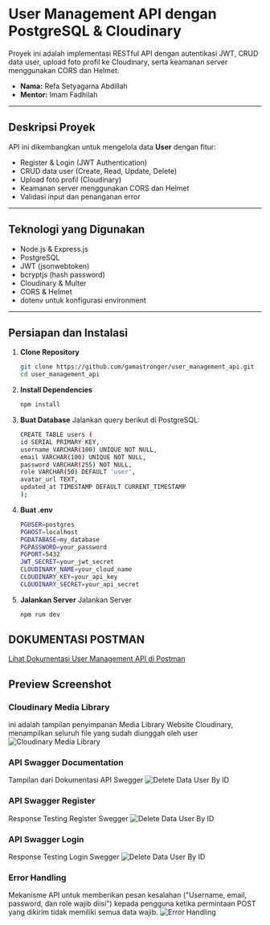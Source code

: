 # User Management API dengan PostgreSQL & Cloudinary

Proyek ini adalah implementasi RESTful API dengan autentikasi JWT, CRUD data user, upload foto profil ke Cloudinary, serta keamanan server menggunakan CORS dan Helmet.

- **Nama:** Refa Setyagama Abdillah
- **Mentor:** Imam Fadhilah

---

## Deskripsi Proyek

API ini dikembangkan untuk mengelola data **User** dengan fitur:
- Register & Login (JWT Authentication)
- CRUD data user (Create, Read, Update, Delete)
- Upload foto profil (Cloudinary)
- Keamanan server menggunakan CORS dan Helmet
- Validasi input dan penanganan error

---

## Teknologi yang Digunakan

- Node.js & Express.js  
- PostgreSQL  
- JWT (jsonwebtoken)  
- bcryptjs (hash password)  
- Cloudinary & Multer  
- CORS & Helmet  
- dotenv untuk konfigurasi environment

---

## Persiapan dan Instalasi

1. **Clone Repository**
   ```bash
   git clone https://github.com/gamastronger/user_management_api.git
   cd user_management_api
2. **Install Dependencies**
   ```bash
   npm install
3. **Buat Database**
   Jalankan query berikut di PostgreSQL:
   ```bash
   CREATE TABLE users (
   id SERIAL PRIMARY KEY,
   username VARCHAR(100) UNIQUE NOT NULL,
   email VARCHAR(100) UNIQUE NOT NULL,
   password VARCHAR(255) NOT NULL,
   role VARCHAR(50) DEFAULT 'user',
   avatar_url TEXT,
   updated_at TIMESTAMP DEFAULT CURRENT_TIMESTAMP
   );
4. **Buat .env**
   ```bash
   PGUSER=postgres
   PGHOST=localhost
   PGDATABASE=my_database
   PGPASSWORD=your_password
   PGPORT=5432
   JWT_SECRET=your_jwt_secret
   CLOUDINARY_NAME=your_cloud_name
   CLOUDINARY_KEY=your_api_key
   CLOUDINARY_SECRET=your_api_secret
5. **Jalankan Server**
   Jalankan Server
   ```bash
   npm run dev

## DOKUMENTASI POSTMAN
[Lihat Dokumentasi User Management API di Postman](https://documenter.getpostman.com/view/40828760/2sB3QQKoMQ)

## Preview Screenshot

### Cloudinary Media Library
ini adalah tampilan penyimpanan Media Library Website Cloudinary, menampilkan seluruh file yang sudah diunggah oleh user
![Cloudinary Media Library](./src/assets/CloudinaryMediaLibrary.png)

### API Swagger Documentation
Tampilan dari Dokumentasi API Swegger
![Delete Data User By ID](./src/assets/api-swg-doc.png)

### API Swagger Register
Response Testing Register Swegger
![Delete Data User By ID](./src/assets/regis-swg.png)

### API Swagger Login
Response Testing Login Swegger
![Delete Data User By ID](./src/assets/login-swg.png)

### Error Handling
Mekanisme API untuk memberikan pesan kesalahan ("Username, email, password, dan role wajib diisi") kepada pengguna ketika permintaan POST yang dikirim tidak memiliki semua data wajib.
![Error Handling](./src/assets/ErrorHandling.png)
